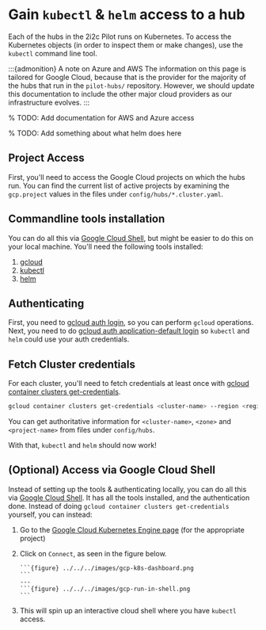 # Gain `kubectl` & `helm` access to a hub

Each of the hubs in the 2i2c Pilot runs on Kubernetes.
To access the Kubernetes objects (in order to inspect them or make changes), use
the `kubectl` command line tool.

:::{admonition} A note on Azure and AWS
The information on this page is tailored for Google Cloud, because that is the provider for the majority of the hubs that run in the `pilot-hubs/` repository.
However, we should update this documentation to include the other major cloud providers as our infrastructure evolves.
:::

% TODO: Add documentation for AWS and Azure access

% TODO: Add something about what helm does here

## Project Access

First, you'll need to access the Google Cloud projects on which the hubs run. You
can find the current list of active projects by examining the `gcp.project`
values in the files under `config/hubs/*.cluster.yaml`.

## Commandline tools installation

You can do all this via [Google Cloud Shell](https://cloud.google.com/shell),
but might be easier to do this on your local machine. You'll need the following
tools installed:

1. [gcloud](https://cloud.google.com/sdk)
2. [kubectl](https://kubernetes.io/docs/tasks/tools/install-kubectl/)
3. [helm](https://helm.sh/)

## Authenticating

First, you need to [gcloud auth login](https://cloud.google.com/sdk/docs/authorizing#authorizing_with_a_user_account),
so you can perform `gcloud` operations. Next, you need to do [gcloud auth application-default login](https://cloud.google.com/sdk/gcloud/reference/auth/application-default/login)
so `kubectl` and `helm` could use your auth credentials.

## Fetch Cluster credentials

For each cluster, you'll need to fetch credentials at least once with [gcloud container clusters get-credentials](https://cloud.google.com/sdk/gcloud/reference/container/clusters/get-credentials).

```bash
gcloud container clusters get-credentials <cluster-name> --region <region> --project <project-name>
```

You can get authoritative information for `<cluster-name>`, `<zone>` and `<project-name>` from
files under `config/hubs`.

With that, `kubectl` and `helm` should now work! 

## (Optional) Access via Google Cloud Shell

Instead of setting up the tools & authenticating locally, you can do all this via
[Google Cloud Shell](https://cloud.google.com/shell). It has all the tools installed,
and the authentication done. Instead of doing `gcloud container clusters get-credentials`
yourself, you can instead:


1. Go to the [Google Cloud Kubernetes Engine page](https://console.cloud.google.com/kubernetes/list) (for the appropriate project)

2. Click on `Connect`, as seen in the figure below.

   ````{panels}
   ```{figure} ../../../images/gcp-k8s-dashboard.png
   ```
   ---
   ```{figure} ../../../images/gcp-run-in-shell.png
   ```
   ````

3. This will spin up an interactive cloud shell where you have `kubectl` access.
